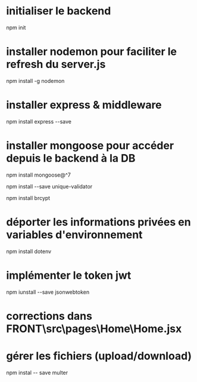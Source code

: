 # initialiser le backend 
npm init

# installer nodemon pour faciliter le refresh du server.js
npm install -g nodemon

# installer express & middleware
npm install express --save


# installer mongoose pour accéder depuis le backend à la DB
<!-- Mongoose facilite les interactions entre Express et MongoDB -->
npm install mongoose@^7
<!-- pour la gestion des erreurs en cas d'utilisation du même email -->
npm install --save unique-validator
<!-- chiffrement des mots de passe utilsiateur -->
npm install brcypt


# déporter les informations privées en variables d'environnement
npm install dotenv

# implémenter le token jwt
npm iunstall --save jsonwebtoken


# corrections dans FRONT\src\pages\Home\Home.jsx
<!-- ajout header+jwt -->

# gérer les fichiers (upload/download)
npm instal -- save multer